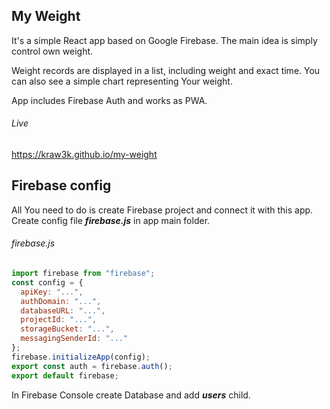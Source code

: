 ## My Weight

It's a simple React app based on Google Firebase.
The main idea is simply control own weight.

Weight records are displayed in a list, including weight and exact time.
You can also see a simple chart representing Your weight.

App includes Firebase Auth and works as PWA.

###### Live
https://kraw3k.github.io/my-weight

## Firebase config

All You need to do is create Firebase project and connect it with this app.
Create config file **_firebase.js_** in app main folder.

###### firebase.js

```javascript
import firebase from "firebase";
const config = {
  apiKey: "...",
  authDomain: "...",
  databaseURL: "...",
  projectId: "...",
  storageBucket: "...",
  messagingSenderId: "..."
};
firebase.initializeApp(config);
export const auth = firebase.auth();
export default firebase;
```

In Firebase Console create Database and add **_users_** child.

